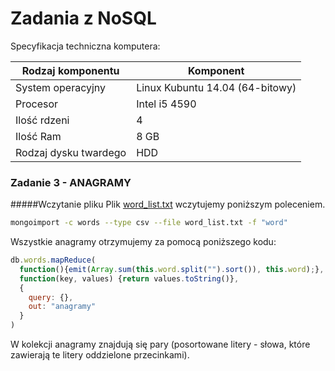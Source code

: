 # Zadania z NoSQL

Specyfikacja techniczna komputera:

| Rodzaj komponentu    | Komponent                       |
|-----------------------|---------------------------------|
| System operacyjny     | Linux Kubuntu 14.04 (64-bitowy) |
| Procesor              | Intel i5 4590                   |
| Ilość rdzeni          | 4                               |
| Ilość Ram             | 8 GB                            |
| Rodzaj dysku twardego | HDD                             |



### Zadanie 3 - ANAGRAMY

#####Wczytanie pliku
Plik [word_list.txt](https://github.com/adrozdowski/NoSQL/blob/master/word_list.txt) wczytujemy poniższym poleceniem. 
```sh
mongoimport -c words --type csv --file word_list.txt -f "word"
```


Wszystkie anagramy otrzymujemy za pomocą poniższego kodu:
```js
db.words.mapReduce(
  function(){emit(Array.sum(this.word.split("").sort()), this.word);},
  function(key, values) {return values.toString()},
  {
    query: {},
    out: "anagramy"
  }
)
```

W kolekcji anagramy znajdują się pary (posortowane litery - słowa, które zawierają te litery oddzielone przecinkami).
